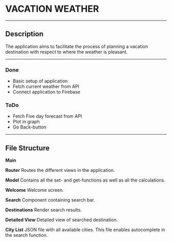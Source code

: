 # VACATION WEATHER

<hr>

## Description

The application aims to facilitate the process of planning a vacation destination with respect to where the weather is pleasant.

<hr>

### Done
* Basic setup of application
* Fetch current weather from API
* Connect application to Firebase

### ToDo

* Fetch Five day forecast from API
* Plot in graph
* Go Back-button

<hr>

## File Structure

**Main**

**Router**
Routes the different views in the application.

**Model**
Contains all the set- and get-functions as well as all the calculations.

**Welcome**
Welcome screen.

**Search**
Component containing search bar.

**Destinations**
Render search results.

**Detailed View**
Detailed view of searched destination.

**City List**
JSON file with all available cities. This file enables autocomplete in the search function.
